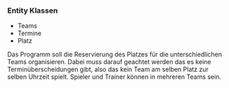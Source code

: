 ### Entity Klassen
- Teams
- Termine
- Platz

Das Programm soll die Reservierung des Platzes für die unterschiedlichen Teams organisieren. Dabei muss darauf geachtet werden
das es keine Terminüberscheidungen gibt, also das kein Team am selben Platz zur selben Uhrzeit spielt. Spieler und Trainer können in 
mehreren Teams sein.
